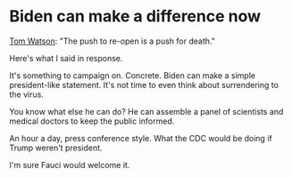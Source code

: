 # Biden can make a difference now
<a href="https://twitter.com/tomwatson/status/1248256035661524993">Tom Watson</a>: "The push to re-open is a push for death."

Here's what I said in response. 

It's something to campaign on. Concrete. Biden can make a simple president-like statement. It's not time to even think about surrendering to the virus.

You know what else he can do? He can assemble a panel of scientists and medical doctors to keep the public informed. 

An hour a day, press conference style. What the CDC would be doing if Trump weren't president. 

I'm sure Fauci would welcome it.

